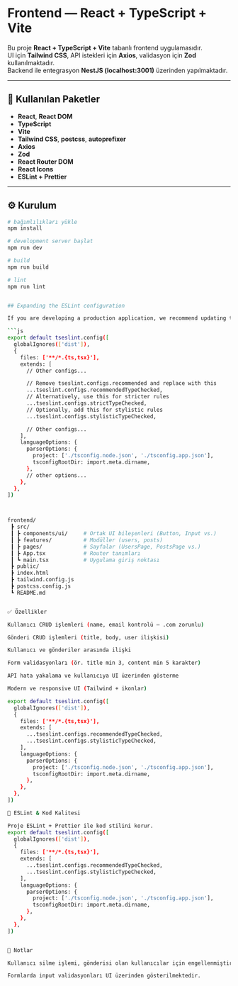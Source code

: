 # Frontend — React + TypeScript + Vite

Bu proje **React + TypeScript + Vite** tabanlı frontend uygulamasıdır.  
UI için **Tailwind CSS**, API istekleri için **Axios**, validasyon için **Zod** kullanılmaktadır.  
Backend ile entegrasyon **NestJS (localhost:3001)** üzerinden yapılmaktadır.

---

## 🚀 Kullanılan Paketler

- **React**, **React DOM**
- **TypeScript**
- **Vite**
- **Tailwind CSS**, **postcss**, **autoprefixer**
- **Axios**
- **Zod**
- **React Router DOM**
- **React Icons**
- **ESLint + Prettier**

---

## ⚙️ Kurulum

````bash
# bağımlılıkları yükle
npm install

# development server başlat
npm run dev

# build
npm run build

# lint
npm run lint


## Expanding the ESLint configuration

If you are developing a production application, we recommend updating the configuration to enable type-aware lint rules:

```js
export default tseslint.config([
  globalIgnores(['dist']),
  {
    files: ['**/*.{ts,tsx}'],
    extends: [
      // Other configs...

      // Remove tseslint.configs.recommended and replace with this
      ...tseslint.configs.recommendedTypeChecked,
      // Alternatively, use this for stricter rules
      ...tseslint.configs.strictTypeChecked,
      // Optionally, add this for stylistic rules
      ...tseslint.configs.stylisticTypeChecked,

      // Other configs...
    ],
    languageOptions: {
      parserOptions: {
        project: ['./tsconfig.node.json', './tsconfig.app.json'],
        tsconfigRootDir: import.meta.dirname,
      },
      // other options...
    },
  },
])



frontend/
 ┣ src/
 ┃ ┣ components/ui/     # Ortak UI bileşenleri (Button, Input vs.)
 ┃ ┣ features/          # Modüller (users, posts)
 ┃ ┣ pages/             # Sayfalar (UsersPage, PostsPage vs.)
 ┃ ┣ App.tsx            # Router tanımları
 ┃ ┗ main.tsx           # Uygulama giriş noktası
 ┣ public/
 ┣ index.html
 ┣ tailwind.config.js
 ┣ postcss.config.js
 ┗ README.md


✅ Özellikler

Kullanıcı CRUD işlemleri (name, email kontrolü — .com zorunlu)

Gönderi CRUD işlemleri (title, body, user ilişkisi)

Kullanıcı ve gönderiler arasında ilişki

Form validasyonları (ör. title min 3, content min 5 karakter)

API hata yakalama ve kullanıcıya UI üzerinden gösterme

Modern ve responsive UI (Tailwind + ikonlar)

export default tseslint.config([
  globalIgnores(['dist']),
  {
    files: ['**/*.{ts,tsx}'],
    extends: [
      ...tseslint.configs.recommendedTypeChecked,
      ...tseslint.configs.stylisticTypeChecked,
    ],
    languageOptions: {
      parserOptions: {
        project: ['./tsconfig.node.json', './tsconfig.app.json'],
        tsconfigRootDir: import.meta.dirname,
      },
    },
  },
])

🔧 ESLint & Kod Kalitesi

Proje ESLint + Prettier ile kod stilini korur.
export default tseslint.config([
  globalIgnores(['dist']),
  {
    files: ['**/*.{ts,tsx}'],
    extends: [
      ...tseslint.configs.recommendedTypeChecked,
      ...tseslint.configs.stylisticTypeChecked,
    ],
    languageOptions: {
      parserOptions: {
        project: ['./tsconfig.node.json', './tsconfig.app.json'],
        tsconfigRootDir: import.meta.dirname,
      },
    },
  },
])


📝 Notlar

Kullanıcı silme işlemi, gönderisi olan kullanıcılar için engellenmiştir.

Formlarda input validasyonları UI üzerinden gösterilmektedir.
````

